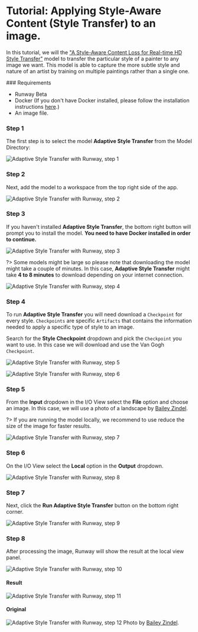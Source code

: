 # Tutorial: Applying Style-Aware Content (Style Transfer) to an image. 

In this tutorial, we will the ["A Style-Aware Content Loss for Real-time HD Style Transfer"](https://arxiv.org/pdf/1807.10201.pdf) model to transfer the particular style of a painter to any image we want. This model is able to capture the more subtle style and nature of an artist by training on multiple paintings rather than a single one.

### Requirements

- Runway Beta
- Docker (If you don't have Docker installed, please follow the installation instructions [here](/installation?id=download-docker).)
- An image file.  

### Step 1

The first step is to select the model **Adaptive Style Transfer** from the Model Directory:

![Adaptive Style Transfer with Runway, step 1](https://runway.nyc3.digitaloceanspaces.com/documentation/0.2.0/styletransfer01.jpg)

### Step 2

Next, add the model to a workspace from the top right side of the app.

![Adaptive Style Transfer with Runway, step 2](https://runway.nyc3.digitaloceanspaces.com/documentation/0.2.0/styletransfer02.jpg)


### Step 3 

If you haven't installed **Adaptive Style Transfer**, the bottom right button will prompt you to install the model.  **You need to have Docker installed in order to continue.**


![Adaptive Style Transfer with Runway, step 3](https://runway.nyc3.digitaloceanspaces.com/documentation/0.2.0/styletransfer03.jpg)

?> Some models might be large so please note that downloading the model might take a couple of minutes. In this case, **Adaptive Style Transfer**  might take **4 to 8 minutes** to download depending on your internet connection.

![Adaptive Style Transfer with Runway, step 4](https://runway.nyc3.digitaloceanspaces.com/documentation/0.2.0/styletransfer04.jpg)


### Step 4

To run **Adaptive Style Transfer** you will need download a `Checkpoint` for every style. `Checkpoints` are specific `Artifacts` that contains the information needed to apply a specific type of style to an image. 

Search for the **Style Checkpoint** dropdown and pick the `Checkpoint` you want to use. In this case we will download and use the Van Gogh `Checkpoint`. 

![Adaptive Style Transfer with Runway, step 5](https://runway.nyc3.digitaloceanspaces.com/documentation/0.2.0/styletransfer05.jpg)

![Adaptive Style Transfer with Runway, step 6](https://runway.nyc3.digitaloceanspaces.com/documentation/0.2.0/styletransfer06.jpg)


### Step 5

From the **Input** dropdown in the I/O View select the **File** option and choose an image. In this case, we will use a photo of a landscape by [Bailey Zindel](https://unsplash.com/photos/NRQV-hBF10M).

?> If you are running the model locally, we recommend to use reduce the size of the image for faster results.

![Adaptive Style Transfer with Runway, step 7](https://runway.nyc3.digitaloceanspaces.com/documentation/0.2.0/styletransfer07.jpg)


### Step 6

On the I/O View select the **Local** option in the **Output** dropdown.

![Adaptive Style Transfer with Runway, step 8](https://runway.nyc3.digitaloceanspaces.com/documentation/0.2.0/styletransfer08.jpg)


### Step 7

Next, click the **Run Adaptive Style Transfer** button on the bottom right corner.

![Adaptive Style Transfer with Runway, step 9](https://runway.nyc3.digitaloceanspaces.com/documentation/0.2.0/styletransfer09.jpg)


### Step 8

After processing the image, Runway will show the result at the local view panel. 

![Adaptive Style Transfer with Runway, step 10](https://runway.nyc3.digitaloceanspaces.com/documentation/0.2.0/styletransfer10.jpg)


#### Result

![Adaptive Style Transfer with Runway, step 11](https://runway.nyc3.digitaloceanspaces.com/documentation/0.2.0/styletransfer11.jpg)

#### Original

![Adaptive Style Transfer with Runway, step 12](https://runway.nyc3.digitaloceanspaces.com/documentation/0.2.0/styletransfer12.jpg)
Photo by [Bailey Zindel](https://unsplash.com/photos/NRQV-hBF10M).